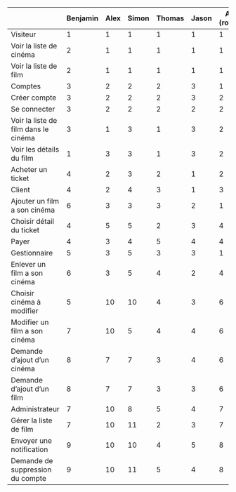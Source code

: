 
|  | Benjamin | Alex | Simon | Thomas | Jason | Avg (round) |
| ---- | ---- | ---- | ---- | ---- | ---- | ---- |
| Visiteur | 1 | 1 | 1 | 1 | 1 | 1 |
| Voir la liste de cinéma | 2 | 1 | 1 | 1 | 1 | 1 |
| Voir la liste de film | 2 | 1 | 1 | 1 | 1 | 1 |
| Comptes | 3 | 2 | 2 | 2 | 3 | 1 |
| Créer compte | 3 | 2 | 2 | 2 | 3 | 2 |
| Se connecter | 3 | 2 | 2 | 2 | 2 | 2 |
| Voir la liste de film dans le cinéma | 3 | 1 | 3 | 1 | 3 | 2 |
| Voir les détails du film | 1 | 3 | 3 | 1 | 3 | 2 |
| Acheter un ticket | 4 | 2 | 3 | 2 | 1 | 2 |
| Client | 4 | 2 | 4 | 3 | 1 | 3 |
| Ajouter un film a son cinéma | 6 | 3 | 3 | 3 | 2 | 1 |
| Choisir détail du ticket | 4 | 5 | 5 | 2 | 3 | 4 |
| Payer | 4 | 3 | 4 | 5 | 4 | 4 |
| Gestionnaire | 5 | 3 | 5 | 3 | 3 | 1 |
| Enlever un film a son cinéma | 6 | 3 | 5 | 4 | 2 | 4 |
| Choisir cinéma à modifier | 5 | 10 | 10 | 4 | 3 | 6 |
| Modifier un film a son cinéma | 7 | 10 | 5 | 4 | 4 | 6 |
| Demande d’ajout d’un cinéma | 8 | 7 | 7 | 3 | 4 | 6 |
| Demande d’ajout d’un film | 8 | 7 | 7 | 3 | 3 | 6 |
| Administrateur | 7 | 10 | 8 | 5 | 4 | 7 |
| Gérer la liste de film | 7 | 10 | 11 | 2 | 3 | 7 |
| Envoyer une notification | 9 | 10 | 10 | 4 | 5 | 8 |
| Demande de suppression du compte | 9 | 10 | 11 | 5 | 4 | 8 |
